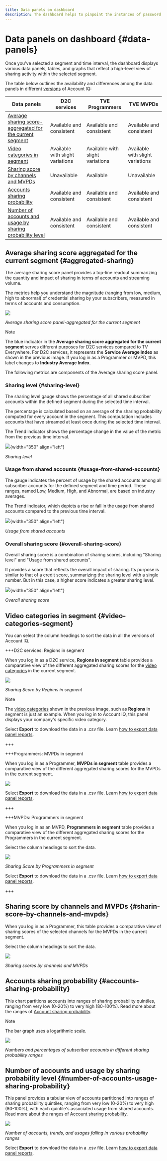 ```yaml
---
title: Data panels on dashboard
description: The dashboard helps to pinpoint the instances of password sharing by analyzing a wide array of subscriber data.
---
```

# Data panels on dashboard {#data-panels}

Once you've selected a segment and time interval, the dashboard displays various data panels, tables, and graphs that reflect a high-level view of sharing activity within the selected segment.

The table below outlines the availability and differences among the data panels in different [versions](/help/accountiq/versions-aiq.md) of Account IQ: 

|Data panels|D2C services|TVE Programmers|TVE MVPDs|
|---|---|---|---|
|[Average sharing score-aggregated for the current segment](#aggregated-sharing)|Available and consistent|Available and consistent|Available and consistent|
|[Video categories in segment](#video-categories-segment)|Available with slight variations|Available with slight variations|Available with slight variations|
|[Sharing score by channels and MVPDs](#sharin-score-by-channels-and-mvpds)|Unavailable|Available|Unavailable|
|[Accounts sharing probability](#accounts-sharing-probability)|Available and consistent|Available and consistent|Available and consistent|
|[Number of accounts and usage by sharing probability level](#number-of-accounts-usage-sharing-probability)|Available and consistent|Available and consistent|Available and consistent|


## Average sharing score aggregated for the current segment {#aggregated-sharing}

The average sharing score panel provides a top-line readout summarizing the quantity and impact of sharing in terms of accounts and streaming volume.

The metrics help you understand the magnitude (ranging from low, medium, high to abnormal) of credential sharing by your subscribers, measured in terms of accounts and consumption.

![](assets/aggregate-sharing-score.png)


*Average sharing score panel-aggregated for the current segment*

>[!NOTE]
>
> The blue indicator in the **Average sharing score aggregated for the current segment** serves different purposes for D2C services compared to TV Everywhere. For D2C services, it represents the **Service Average Index** as shown in the previous image. If you log in as a Programmer or MVPD, this label changes to **Industry Average Index**.  

The following metrics are components of the Average sharing score panel.

### Sharing level {#sharing-level}

The sharing level gauge shows the percentage of all shared subscriber accounts within the defined segment during the selected time interval.  

The percentage is calculated based on an average of the sharing probability computed for every account in the segment. This computation includes accounts that have streamed at least once during the selected time interval.

The Trend indicator shows the percentage change in the value of the metric from the previous time interval.

![](assets/sharing-level.png){width="350" align="left"}


*Sharing level*

### Usage from shared accounts {#usage-from-shared-accounts}

The gauge indicates the percent of usage by the shared accounts among all subscriber accounts for the defined segment and time period. These ranges, named Low, Medium, High, and Abnormal, are based on industry averages.

The Trend indicator, which depicts a rise or fall in the usage from shared accounts compared to the previous time interval.

![](assets/usage-4mshared-accounts.png){width="350" align="left"}


*Usage from shared accounts*

### Overall sharing score {#overall-sharing-score}

Overall sharing score is a combination of sharing scores, including "Sharing level" and "Usage from shared accounts".

It provides a score that reflects the overall impact of sharing. Its purpose is similar to that of a credit score, summarizing the sharing level with a single number. But in this case, a higher score indicates a greater sharing level.

![](assets/overall-sharing-score.png){width="350" align="left"}


*Overall sharing score*

## Video categories in segment {#video-categories-segment}

You can select the column headings to sort the data in all the versions of Account IQ.

+++D2C services: Regions in segment

When you log in as a D2C service, **Regions in segment** table provides a comparative view of the different aggregated sharing scores for the [video categories](/help/accountiq/product-concepts.md#video-category-def) in the current segment.

![](assets/sharing-scores-by-regions-in-segment.png)

*Sharing Score by Regions in segment*

>[!NOTE]
>
> The [video categories](product-concepts.md#video-category-def)  shown in the previous image, such as **Regions** in segment is just an example. When you log in to Account IQ, this panel displays your company's specific video category.

Select **Export** to download the data in a .csv file. Learn [how to export data panel reports](/help/accountiq/export-reports.md).

+++

+++Programmers: MVPDs in segment

When you log in as a Programmer, **MVPDs in segment** table provides a comparative view of the different aggregated sharing scores for the MVPDs in the current segment.

![](assets/sharing-scores-by-mvpds-in-segment.png)

Select **Export** to download the data in a .csv file. Learn [how to export data panel reports](/help/accountiq/export-reports.md).

+++

+++MVPDs: Programmers in segment

When you log in as an MVPD, **Programmers in segment** table provides a comparative view of the different aggregated sharing scores for the Programmers in the current segment.

Select the column headings to sort the data.

![](assets/sharing-scores-by-programmers-in-segment.png)

*Sharing Score by Programmers in segment*

Select **Export** to download the data in a .csv file. Learn [how to export data panel reports](/help/accountiq/export-reports.md).

+++

## Sharing score by channels and MVPDs  {#sharin-score-by-channels-and-mvpds}

When you log in as a Programmer, this table provides a comparative view of sharing scores of the selected channels for the MVPDs in the current segment.

Select the column headings to sort the data.

![](assets/sharing-scores-by-channels-mvpds.png)


*Sharing scores by channels and MVPDs*

## Accounts sharing probability {#accounts-sharing-probability}

This chart partitions accounts into ranges of sharing probability quintiles, ranging from very low (0-20%) to very high (80-100%). Read more about the ranges of [Account sharing probability](#accounts-sharing-probability).

>[!NOTE]
>
>The bar graph uses a logarithmic scale.


![](assets/dashboard-ac-sharing-prob.png)


*Numbers and percentages of subscriber accounts in different sharing probability ranges*


## Number of accounts and usage by sharing probability level {#number-of-accounts-usage-sharing-probability}

This panel provides a tabular view of  accounts partitioned into ranges of sharing probability quintiles, ranging from very low (0-20%) to very high (80-100%), with each quintile's associated usage from shared accounts. Read more about the ranges of [Account sharing probability](#accounts-sharing-probability).

![](assets/no-acc-usage-prob-level.png)

*Number of accounts, trends, and usages falling in various probability ranges*

Select **Export** to download the data in a .csv file. Learn [how to export data panel reports](/help/accountiq/export-reports.md).

